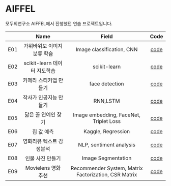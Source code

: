 # AIFFEL
모두의연구소 AIFFEL에서 진행했던 연습 프로젝트입니다.


|   |    Name    | Field  | Code |
|---|:----------:|:------------:| :--------------: | 
| E01 | 가위바위보 이미지 분류 학습 |Image classification, CNN |  [code](E01/E01.ipynb)     | 
| E02 | scikit-learn 데이터 지도학습 |scikit-learn | [code](E02/E02.ipynb)  | 
| E03 | 카메라 스티커앱 만들기 |face detection  | [code](E03/E03.ipynb)    | 
| E04 | 작사가 인공지능 만들기 |RNN,LSTM | [code](E04/E04.ipynb) | 
| E05 | 닮은 꼴 연예인 찾기 | Image embedding, FaceNet, Triplet Loss | [code](E05/E05.ipynb) |
| E06 | 집 값 예측 | Kaggle, Regression |[code](E06/E06.ipynb)|
| E07 | 영화리뷰 텍스트 감정분석 | NLP, sentiment analysis |[code](E07/E07.ipynb)|
| E08 | 인물 사진 만들기 | Image Segmentation |[code](E07/E07.ipynb)|
| E09 | Movielens 영화 추천 | Recommender System, Matrix Factorization, CSR Matrix |[code](E08/E08.ipynb)|
<!--stackedit_data:
eyJoaXN0b3J5IjpbMTgyMTQ4MTE2MiwyNjg1NDgxNDUsMjQ0Nj
AzMTQ4XX0=
-->